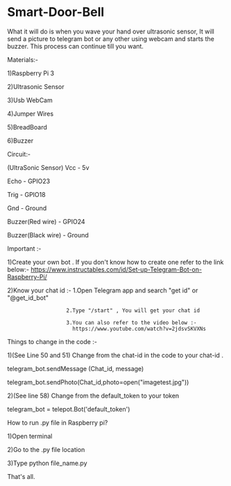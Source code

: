 # Smart-Door-Bell

What it will do is when you wave your hand over ultrasonic sensor, It will send a picture to telegram bot or any other using webcam and starts the buzzer. This process can continue till you want.

Materials:-

1)Raspberry Pi 3

2)Ultrasonic Sensor

3)Usb WebCam

4)Jumper Wires

5)BreadBoard

6)Buzzer

Circuit:-

(UltraSonic Sensor)
Vcc - 5v

Echo - GPIO23

Trig - GPIO18

Gnd - Ground

Buzzer(Red wire) - GPIO24

Buzzer(Black wire) - Ground

Important :-

1)Create your own bot . If you don't know how to create one refer to the link below:- https://www.instructables.com/id/Set-up-Telegram-Bot-on-Raspberry-Pi/

2)Know your chat id :- 1.Open Telegram app and search "get id" or "@get_id_bot"

                       2.Type "/start" , You will get your chat id
                   
                       3.You can also refer to the video below :-
                         https://www.youtube.com/watch?v=2jdsvSKVXNs
Things to change in the code :-

1)(See Line 50 and 51) Change from the chat-id in the code to your chat-id .

telegram_bot.sendMessage (Chat_id, message)

telegram_bot.sendPhoto(Chat_id,photo=open("imagetest.jpg"))

2)(See line 58) Change from the default_token to your token

telegram_bot = telepot.Bot('default_token')

How to run .py file in Raspberry pi?

1)Open terminal

2)Go to the .py file location

3)Type python file_name.py

That's all.

